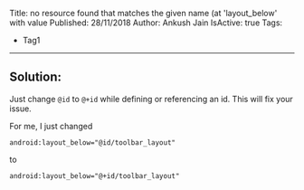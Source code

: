 Title: no resource found that matches the given name (at 'layout_below' with value
Published: 28/11/2018
Author: Ankush Jain
IsActive: true
Tags:
  - Tag1
---
## Solution:

Just change `@id` to `@+id` while defining or referencing an id. This will fix your issue.

For me, I just changed 

`android:layout_below="@id/toolbar_layout"`

to

`android:layout_below="@+id/toolbar_layout"`

                